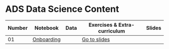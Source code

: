 ﻿# ADS Data Science Content 




| Number | Notebook | Data |Exercises & Extra-curriculum | Slides |
| ----- |  ----- |  ----- |  ----- |  ----- |
| 01 | [Onboarding](https://github.com/Heytec/ADS_REV_code/tree/main/01%20Lesson%20Onboarding) |   | [Go to slides](https://www.beautiful.ai/player/-MdltxANBmKvXvYTffNN) |

